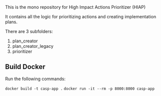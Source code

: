 This is the mono repository for High Impact Actions Prioritizer (HIAP)

It contains all the logic for prioritizing actions and creating implementation plans.

There are 3 subfolders:

1. plan_creator
2. plan_creator_legacy
3. prioritizer

## Build Docker

Run the following commands:

`docker build -t casp-app .`
`docker run -it --rm -p 8000:8000 casp-app`
